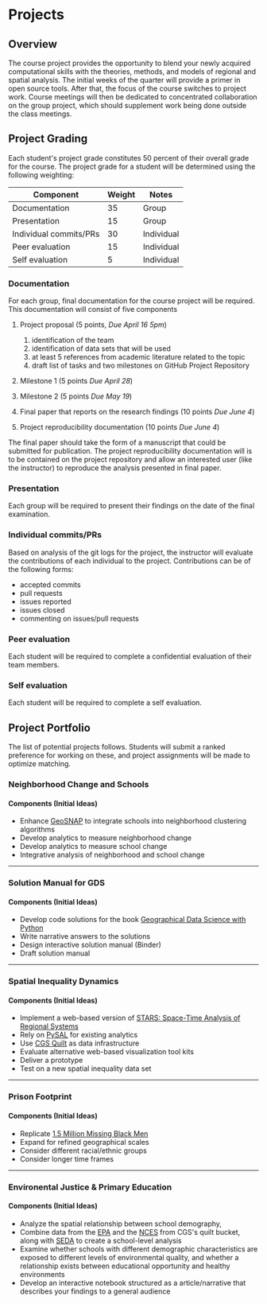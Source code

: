 # Projects 

## Overview
The course project provides the opportunity to blend your newly acquired
computational skills with the theories, methods, and models of regional and
spatial analysis. The initial weeks of the quarter will provide a primer in
open source tools. After that, the focus of the course switches to project
work. Course meetings will then be dedicated to concentrated collaboration on
the group project, which should supplement work being done outside the class
meetings.

## Project Grading

Each student's project grade constitutes 50 percent of their overall grade for the course. The project grade for a student will be determined using the following weighting:

| Component              | Weight | Notes      |
|------------------------|--------|------------|
| Documentation          |     35 | Group      |
| Presentation           |     15 | Group      |
| Individual commits/PRs |     30 | Individual |
| Peer evaluation        |     15 | Individual |
| Self evaluation        |      5 | Individual |


### Documentation

For each group, final documentation for the course project will be required. This documentation will consist of five components
1. Project proposal (5 points,  *Due April 16 5pm*)

   1. identification of the team
   1. identification of data sets that will be used
   1. at least 5 references from academic literature related to the topic
   1. draft list of tasks and two milestones on GitHub Project Repository

2. Milestone 1 (5 points *Due April 28*)
3. Milestone 2 (5 points *Due May 19*)
4. Final paper that reports on the research findings (10 points *Due June 4*)
5. Project reproducibility documentation (10 points *Due June 4*)

The final paper should take the form of a manuscript that could be submitted
for publication. The project reproducibility documentation will is to be contained
on the project repository and allow an interested user (like the instructor) to
reproduce the analysis presented in final paper.


### Presentation

Each group will be required to present their findings on the date of the final examination.

### Individual commits/PRs

Based on analysis of the git logs for the project, the instructor will evaluate the contributions of each individual to the project. Contributions can be of the following forms:

- accepted commits
- pull requests 
- issues reported
- issues closed
- commenting on issues/pull requests


### Peer evaluation
Each student will be required to complete a confidential evaluation of their team members.

### Self evaluation
Each student will be required to complete a self evaluation.
## Project Portfolio ##

The list of potential projects follows. Students will submit a ranked
preference for working on these, and project assignments will be made to
optimize matching.

### Neighborhood Change and Schools ###

#### Components (Initial Ideas)

- Enhance [GeoSNAP](https://github.com/spatialucr/geosnap) to integrate schools into neighborhood clustering algorithms
- Develop analytics to measure neighborhood change
- Develop analytics to measure school change
- Integrative analysis of neighborhood and school change

----
### Solution Manual for GDS ###
#### Components (Initial Ideas)
- Develop code solutions for the book [Geographical Data Science with Python](https://geographicdata.science/book/intro.html)
- Write narrative answers to the solutions
- Design interactive solution manual (Binder)
- Draft solution manual
----
### Spatial Inequality Dynamics
#### Components (Initial Ideas)
- Implement a web-based version of [STARS: Space-Time Analysis of Regional
  Systems](https://github.com/sjsrey/stars)
- Rely on [PySAL](http://pysal.org/) for existing analytics
- Use [CGS Quilt](https://open.quiltdata.com/b/spatial-ucr) as data infrastructure
- Evaluate alternative web-based visualization tool kits
- Deliver a prototype
- Test on a new spatial inequality data set

----
### Prison Footprint ###

#### Components (Initial Ideas)
- Replicate [1.5 Million Missing Black Men](https://www.nytimes.com/interactive/2015/04/20/upshot/missing-black-men.html)
- Expand for refined geographical scales
- Consider different racial/ethnic groups
- Consider longer time frames

----

### Environental Justice & Primary Education ###
#### Components (Initial Ideas)
- Analyze the spatial relationship between school demography, 
- Combine data from the [EPA](https://open.quiltdata.com/b/spatial-ucr/tree/epa/ejscreen/) and the [NCES](https://open.quiltdata.com/b/spatial-ucr/tree/nces/schools/) from CGS's quilt bucket, along with [SEDA](https://edopportunity.org/) to create a school-level analysis
- Examine whether schools with different demographic characteristics are exposed to different levels of environmental quality, and whether a relationship exists between educational opportunity and healthy environments
- Develop an interactive notebook structured as a article/narrative that describes your findings to a general audience

